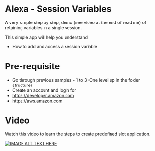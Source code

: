 # Alexa - Session Variables

A very simple step by step, demo (see video at the end of read me) of retaining variables in a single session.

This simple app will help you understand
- How to add and access a session variable

# Pre-requisite
- Go through previous samples - 1 to 3 (One level up in the folder structure)
- Create an account and login for
- https://developer.amazon.com
- https://aws.amazon.com

# Video
Watch this video to learn the steps to create predefined slot application.

[![IMAGE ALT TEXT HERE](https://img.youtube.com/vi/MRV48SKDyEc/0.jpg)](https://www.youtube.com/watch?v=MRV48SKDyEc&feature=youtu.be)
